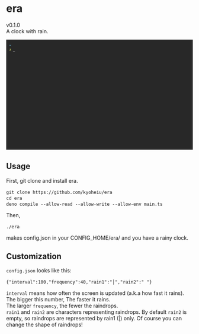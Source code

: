 # era
v0.1.0  
A clock with rain.

![sample gif](gif/sample.gif)

## Usage
First, git clone and install era.
```
git clone https://github.com/kyoheiu/era
cd era
deno compile --allow-read --allow-write --allow-env main.ts
```
Then,
```
./era
```
makes config.json in your CONFIG_HOME/era/ and you have a rainy clock.

## Customization
`config.json` looks like this:
```
{"interval":100,"frequency":40,"rain1":"│","rain2":" "}
```

`interval` means how often the screen is updated (a.k.a how fast it rains). The bigger this number, The faster it rains.    
The larger `frequency`, the fewer the raindrops.  
`rain1` and `rain2` are characters representing raindrops. By default `rain2` is empty, so raindrops are represented by rain1 (|) only. Of course you can change the shape of raindrops!
